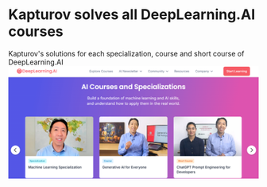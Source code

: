 # Kapturov solves all DeepLearning.AI courses
Kapturov's solutions for each specialization, course and short course of DeepLearning.AI
![](images/dlai.png)